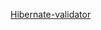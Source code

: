 <a href="http://docs.jboss.org/hibernate/stable/validator/reference/en-US/html_single/#preface">Hibernate-validator</a>